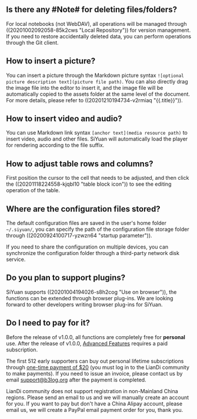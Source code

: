 ## Is there any #Note# for deleting files/folders?

For local notebooks (not WebDAV), all operations will be managed through ((20201002092058-85k2cws "Local Repository"))  for version management. If you need to restore accidentally deleted data, you can perform operations through the Git client.

## How to insert a picture?

You can insert a picture through the Markdown picture syntax `![optional picture description text](picture file path)`. You can also directly drag the image file into the editor to insert it, and the image file will be automatically copied to the assets folder at the same level of the document. For more details, please refer to ((20201210194734-v2rmiaq "{{.title}}")).

## How to insert video and audio?

You can use Markdown link syntax `[anchor text](media resource path)` to insert video, audio and other files. SiYuan will automatically load the player for rendering according to the file suffix.

## How to adjust table rows and columns?

First position the cursor to the cell that needs to be adjusted, and then click the ((20201118224558-kjqbl10 "table block icon")) to see the editing operation of the table.

## Where are the configuration files stored?

The default configuration files are saved in the user's home folder `~/.siyuan/`, you can specify the path of the configuration file storage folder through ((20200924100717-yzwzn64 "startup parameter")).

If you need to share the configuration on multiple devices, you can synchronize the configuration folder through a third-party network disk service.

## Do you plan to support plugins?

SiYuan supports ((20201004194026-s8h2cog "Use on browser")), the functions can be extended through browser plug-ins. We are looking forward to other developers writing browser plug-ins for SiYuan.

## Do I need to pay for it?

Before the release of v1.0.0, all functions are completely free for **personal** use. After the release of v1.0.0, [Advanced Features](https://github.com/siyuan-note/siyuan/projects/1) requires a paid subscription.

The first 512 early supporters can buy out personal lifetime subscriptions through [one-time payment of $20](https://ld246.com/sponsor?price=128&product=siyuan) (you must log in to the LianDi community to make payments). If you need to issue an invoice, please contact us by email [support@b3log.org](mailto:support@b3log.org) after the payment is completed.

LianDi community does not support registration in non-Mainland China regions. Please send an email to us and we will manually create an account for you. If you want to pay but don't have a China Alipay account, please email us, we will create a PayPal email payment order for you, thank you.
